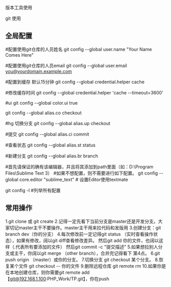 ﻿版本工具使用


git 使用


全局配置
------------
#配置使用git仓库的人员姓名 
git config --global user.name "Your Name Comes Here" 

#配置使用git仓库的人员email 
git config --global user.email you@yourdomain.example.com 

#配置到缓存 默认15分钟 
git config --global credential.helper cache

#修改缓存时间 
git config --global credential.helper 'cache --timeout=3600'   

#ui
git config --global color.ui true

git config --global alias.co checkout

#hg 切换分支
git config --global alias.up checkout

#提交
git config --global alias.ci commit

#查看状态
git config --global alias.st status

#新建分支
git config --global alias.br branch

#首先请保证的确有该编辑器，并且将其添加到path里面（如：D:\Program Files\Sublime Text 3）
#如果不想配置，则不需要进行如下配置。
git config --global core.editor "sublime_text"    # 设置Editor使用textmate 

git config -l #列举所有配置


常用操作
-----------
1.git clone 或 git create
2.记得一定先看下当前分支是master还是开发分支。大家切记master主干不要操作。master主干用来拉代码和发版用
3.创建分支：git branch dev（你的分支）
4.每次修改前一定记得git status （实时查看操作状态），如果有修改，阔以git diff查看修改差异。
  然后git add 你的文件，也阔以这样（.代表所有要添加的文件）
  然后git commit -c "提交描述"
5.如果想拉别人分支或主干，你阔以git merge （other branch），合并完记得看下 第4点。
6.git push origin （master）或你的分支。
7.切换分支 git checkout 某个分支。
8.恢复某个文件 git checkout -- 你的文件
9.删除远程仓库 git remote rm <repository>
10.如果你是在本地创建仓库，则你需要git remote add 【git@192.168.1.100:PHP_Work/TP.git】，你在push


